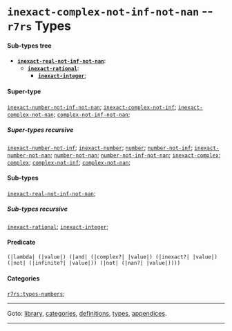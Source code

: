 

<a id='type__r7rs__inexact-complex-not-inf-not-nan'></a>

# `inexact-complex-not-inf-not-nan` -- `r7rs` Types


#### Sub-types tree

* **[`inexact-real-not-inf-not-nan`](../../r7rs/types/inexact-real-not-inf-not-nan.md#type__r7rs__inexact-real-not-inf-not-nan)**:
  * **[`inexact-rational`](../../r7rs/types/inexact-rational.md#type__r7rs__inexact-rational)**:
    * **[`inexact-integer`](../../r7rs/types/inexact-integer.md#type__r7rs__inexact-integer)**;


#### Super-type

[`inexact-number-not-inf-not-nan`](../../r7rs/types/inexact-number-not-inf-not-nan.md#type__r7rs__inexact-number-not-inf-not-nan);
[`inexact-complex-not-inf`](../../r7rs/types/inexact-complex-not-inf.md#type__r7rs__inexact-complex-not-inf);
[`inexact-complex-not-nan`](../../r7rs/types/inexact-complex-not-nan.md#type__r7rs__inexact-complex-not-nan);
[`complex-not-inf-not-nan`](../../r7rs/types/complex-not-inf-not-nan.md#type__r7rs__complex-not-inf-not-nan);


##### Super-types recursive

[`inexact-number-not-inf`](../../r7rs/types/inexact-number-not-inf.md#type__r7rs__inexact-number-not-inf);
[`inexact-number`](../../r7rs/types/inexact-number.md#type__r7rs__inexact-number);
[`number`](../../r7rs/types/number.md#type__r7rs__number);
[`number-not-inf`](../../r7rs/types/number-not-inf.md#type__r7rs__number-not-inf);
[`inexact-number-not-nan`](../../r7rs/types/inexact-number-not-nan.md#type__r7rs__inexact-number-not-nan);
[`number-not-nan`](../../r7rs/types/number-not-nan.md#type__r7rs__number-not-nan);
[`number-not-inf-not-nan`](../../r7rs/types/number-not-inf-not-nan.md#type__r7rs__number-not-inf-not-nan);
[`inexact-complex`](../../r7rs/types/inexact-complex.md#type__r7rs__inexact-complex);
[`complex`](../../r7rs/types/complex.md#type__r7rs__complex);
[`complex-not-inf`](../../r7rs/types/complex-not-inf.md#type__r7rs__complex-not-inf);
[`complex-not-nan`](../../r7rs/types/complex-not-nan.md#type__r7rs__complex-not-nan);


#### Sub-types

[`inexact-real-not-inf-not-nan`](../../r7rs/types/inexact-real-not-inf-not-nan.md#type__r7rs__inexact-real-not-inf-not-nan);


##### Sub-types recursive

[`inexact-rational`](../../r7rs/types/inexact-rational.md#type__r7rs__inexact-rational);
[`inexact-integer`](../../r7rs/types/inexact-integer.md#type__r7rs__inexact-integer);


#### Predicate

```
(|lambda| (|value|) (|and| (|complex?| |value|) (|inexact?| |value|) (|not| (|infinite?| |value|)) (|not| (|nan?| |value|))))
```


#### Categories

[`r7rs:types-numbers`](../../r7rs/categories/r7rs_3a_types-numbers.md#category__r7rs__r7rs_3a_types-numbers);

----

Goto: [library](../../r7rs/_index.md#library__r7rs), [categories](../../r7rs/categories/_index.md#toc__r7rs__categories), [definitions](../../r7rs/definitions/_index.md#toc__r7rs__definitions), [types](../../r7rs/types/_index.md#toc__r7rs__types), [appendices](../../r7rs/appendices/_index.md#toc__r7rs__appendices).

----

